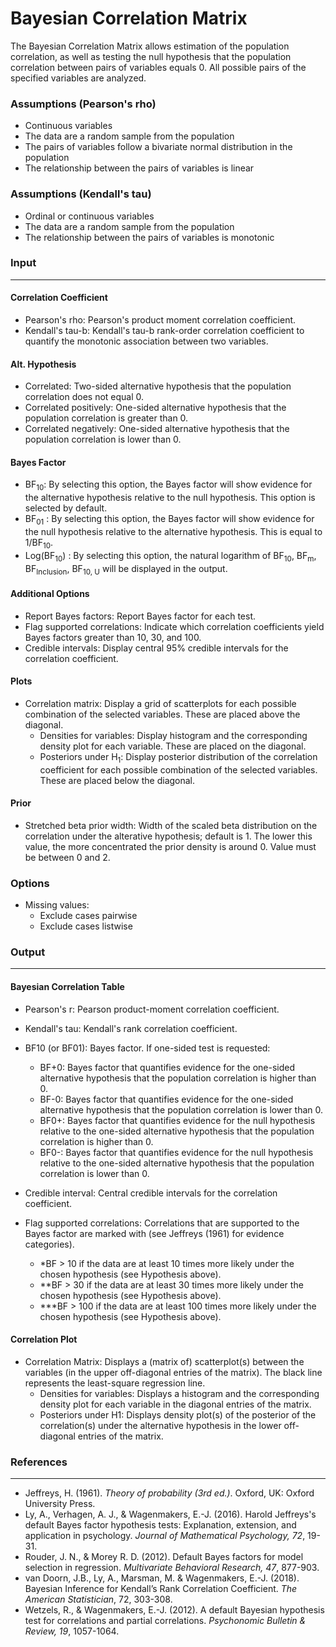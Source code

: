 Bayesian Correlation Matrix
===

The Bayesian Correlation Matrix allows estimation of the population correlation, as well as testing the null hypothesis that the population correlation between pairs of variables equals 0. All possible pairs of the specified variables are analyzed.

### Assumptions (Pearson's rho)
- Continuous variables
- The data are a random sample from the population
- The pairs of variables follow a bivariate normal distribution in the population
- The relationship between the pairs of variables is linear

### Assumptions (Kendall's tau)
- Ordinal or continuous variables
- The data are a random sample from the population
- The relationship between the pairs of variables is monotonic

### Input
---

#### Correlation Coefficient
- Pearson's rho: Pearson's product moment correlation coefficient. 
- Kendall's tau-b: Kendall's tau-b rank-order correlation coefficient to quantify the monotonic association between two variables.

#### Alt. Hypothesis
- Correlated: Two-sided alternative hypothesis that the population correlation does not equal 0.
- Correlated positively: One-sided alternative hypothesis that the population correlation is greater than 0.
- Correlated negatively: One-sided alternative hypothesis that the population correlation is lower than 0.

#### Bayes Factor
- BF<sub>10</sub>: By selecting this option, the Bayes factor will show evidence for the alternative hypothesis relative to the null hypothesis. This option is selected by default.
- BF<sub>01</sub> : By selecting this option, the Bayes factor will show evidence for the null hypothesis relative to the alternative hypothesis. This is equal to 1/BF<sub>10</sub>.
- Log(BF<sub>10</sub>) : By selecting this option, the natural logarithm of BF<sub>10</sub>, BF<sub>m</sub>, BF<sub>Inclusion</sub>, BF<sub>10, U</sub> will be displayed in the output.

#### Additional Options
  - Report Bayes factors: Report Bayes factor for each test.
  - Flag supported correlations: Indicate which correlation coefficients yield Bayes factors greater than 10, 30, and 100. 
  - Credible intervals: Display central 95% credible intervals for the correlation coefficient.

#### Plots
- Correlation matrix: Display a grid of scatterplots for each possible combination of the selected variables. These are placed above the diagonal.
  - Densities for variables: Display histogram and the corresponding density plot for each variable. These are placed on the diagonal.
  - Posteriors under H<sub>1</sub>: Display posterior distribution of the correlation coefficient for each possible combination of the selected variables. These are placed below the diagonal.
  
#### Prior
- Stretched beta prior width: Width of the scaled beta distribution on the correlation under the alterative hypothesis; default is 1. The lower this value, the more concentrated the prior density is around 0. Value must be between 0 and 2.

### Options
- Missing values: 
  - Exclude cases pairwise
  - Exclude cases listwise

### Output
---

#### Bayesian Correlation Table
- Pearson's r: Pearson product-moment correlation coefficient.
- Kendall's tau: Kendall's rank correlation coefficient.
- BF10 (or BF01): Bayes factor. If one-sided test is requested:
  - BF+0: Bayes factor that quantifies evidence for the one-sided alternative hypothesis that the population correlation is higher than 0.
  - BF-0: Bayes factor that quantifies evidence for the one-sided alternative hypothesis that the population correlation is lower than 0.
  - BF0+: Bayes factor that quantifies evidence for the null hypothesis relative to the one-sided alternative hypothesis that the population correlation is higher than 0.
  - BF0-: Bayes factor that quantifies evidence for the null hypothesis relative to the one-sided alternative hypothesis that the population correlation is lower than 0.
- Credible interval: Central credible intervals for the correlation coefficient.

- Flag supported correlations: Correlations that are supported to the Bayes factor are marked with (see Jeffreys (1961) for evidence categories).
  - *BF > 10 if the data are at least 10 times more likely under the chosen hypothesis (see Hypothesis above).
  - **BF > 30 if the data are at least 30 times more likely under the chosen hypothesis (see Hypothesis above).
  - ***BF > 100 if the data are at least 100 times more likely under the chosen hypothesis (see Hypothesis above).

#### Correlation Plot
- Correlation Matrix: Displays a (matrix of) scatterplot(s) between the variables (in the upper off-diagonal entries of the matrix). The black line represents the least-square regression line.
    - Densities for variables: Displays a histogram and the corresponding density plot for each variable in the diagonal entries of the matrix.
    - Posteriors under H1: Displays density plot(s) of the posterior of the correlation(s) under the alternative hypothesis in the lower off-diagonal entries of the matrix.

### References
---
- Jeffreys, H. (1961). *Theory of probability (3rd ed.)*. Oxford, UK: Oxford University Press.
- Ly, A., Verhagen, A. J., & Wagenmakers, E.-J. (2016). Harold Jeffreys's default Bayes factor hypothesis tests: Explanation, extension, and application in psychology. *Journal of Mathematical Psychology, 72*, 19-31.
- Rouder, J. N., & Morey R. D. (2012). Default Bayes factors for model selection in regression. *Multivariate Behavioral Research, 47*, 877-903.
- van Doorn, J.B., Ly, A., Marsman, M. & Wagenmakers, E.-J. (2018). Bayesian Inference for Kendall’s Rank Correlation Coefficient. *The American Statistician*,  72, 303-308.
- Wetzels, R., & Wagenmakers, E.-J. (2012). A default Bayesian hypothesis test for correlations and partial correlations. *Psychonomic Bulletin & Review, 19*, 1057-1064.
